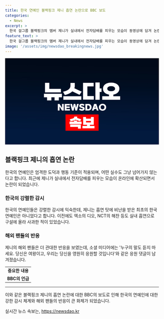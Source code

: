 ```yaml
---
title: 한국 연예인 블랙핑크 제니 흡연 논란으로 BBC 보도
categories:
  - News
excerpt: >
  한국 걸그룹 블랙핑크의 멤버 제니가 실내에서 전자담배를 피우는 모습이 동영상에 담겨 논란이 되었다. BBC는 한국은 연예인에게 엄격한 도덕과 행동 기준을 적용하며, 어떤 실수도 그냥 지나치지 않는다며 이를 보도했다. 소속사는 제니의 행동에 대해 사과했고, 해외 팬들은 이에 대해 보다 관대한 반응을 보였다. 한국 연예인들의 흡연 논란은 이번이 처음이 아니라는 점을 BBC는 강조했다.
feature_text: >
  한국 걸그룹 블랙핑크의 멤버 제니가 실내에서 전자담배를 피우는 모습이 동영상에 담겨 논란이 되었다. BBC는 한국은 연예인에게 엄격한 도덕과 행동 기준을 적용하며, 어떤 실수도 그냥 지나치지 않는다며 이를 보도했다. 소속사는 제니의 행동에 대해 사과했고, 해외 팬들은 이에 대해 보다 관대한 반응을 보였다. 한국 연예인들의 흡연 논란은 이번이 처음이 아니라는 점을 BBC는 강조했다.
image: '/assets/img/newsdao_breakingnews.jpg'
---
```


<p><img src="/assets/img/newsdao_breakingnews.jpg" alt="pcversion 속보" /></p>

<h2 data-ke-size="size26">블랙핑크 제니의 흡연 논란</h2>

<p data-ke-size="size16">한국의 연예인은 엄격한 도덕과 행동 기준이 적용되며, 어떤 실수도 그냥 넘어가지 않는다고 합니다. 최근에 제니가 실내에서 전자담배를 피우는 모습이 온라인에 확산되면서 논란이 되었습니다.</p>

<h3>한국의 강렬한 감시</h3>

<p data-ke-size="size16">한국의 연예인들은 강렬한 감시에 익숙한데, 제니는 흡연 탓에 비난을 받은 최초의 한국 연예인은 아니었다고 합니다. 이전에도 엑소의 디오, NCT의 해찬 등도 실내 흡연으로 구설에 올라 사과한 적이 있었습니다.</p>

<h3>해외 팬들의 반응</h3>

<p data-ke-size="size16">제니의 해외 팬들은 더 관대한 반응을 보였는데, 소셜 미디어에는 '누구의 말도 듣지 마세요. 당신은 여왕이고, 우리는 당신을 영원히 응원할 것입니다'와 같은 응원 댓글이 남겨졌습니다.</p>

<table>
    <tr>
        <td style="text-align: center; height: 17px;"><b>중요한 내용</b></td>
    </tr>
    <tr>
        <td style="text-align: center; height: 17px;"><b>BBC의 언급</b></td>
    </tr>
</table>

<hr>

<p>이와 같은 블랙핑크 제니의 흡연 논란에 대한 BBC의 보도로 인해 한국의 연예인에 대한 강한 감시 체계와 해외 팬들의 반응이 큰 화제가 되었습니다.</p>
실시간 뉴스 속보는, <a href="https://newsdao.kr" rel="dofollow">https://newsdao.kr</a>


